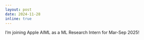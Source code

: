 ```yaml
---
layout: post
date: 2024-11-28
inline: true
---
```


I’m joining Apple AIML as a ML Research Intern for Mar-Sep 2025!
